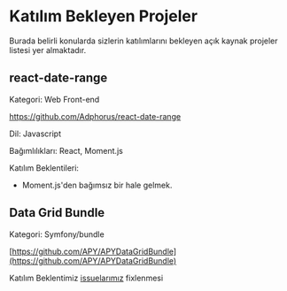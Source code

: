 # Katılım Bekleyen Projeler

Burada belirli konularda sizlerin katılımlarını bekleyen açık kaynak projeler listesi yer almaktadır.

## react-date-range

Kategori: Web Front-end

https://github.com/Adphorus/react-date-range

Dil: Javascript

Bağımlılıkları: React, Moment.js

Katılım Beklentileri:
- Moment.js'den bağımsız bir hale gelmek.


## Data Grid Bundle

Kategori: Symfony/bundle

[https://github.com/APY/APYDataGridBundle](https://github.com/APY/APYDataGridBundle)

Katılım Beklentimiz [issuelarımız](https://github.com/APY/APYDataGridBundle/issues) fixlenmesi

